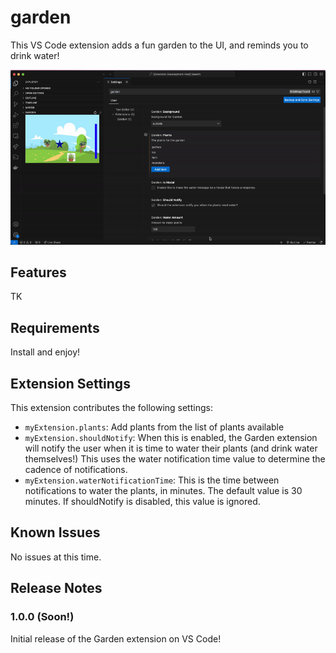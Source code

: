 # garden

This VS Code extension adds a fun garden to the UI, and reminds you to drink water!

![beta demo](https://github.com/rbhushans/garden/blob/main/src/assets/documentation/garden_beta_demo.gif?raw=true)

## Features

TK

## Requirements

Install and enjoy!

## Extension Settings

This extension contributes the following settings:

- `myExtension.plants`: Add plants from the list of plants available
- `myExtension.shouldNotify`: When this is enabled, the Garden extension will notify the user when it is time to water their plants (and drink water themselves!) This uses the water notification time value to determine the cadence of notifications.
- `myExtension.waterNotificationTime`: This is the time between notifications to water the plants, in minutes. The default value is 30 minutes. If shouldNotify is disabled, this value is ignored.

## Known Issues

No issues at this time.

## Release Notes

### 1.0.0 (Soon!)

Initial release of the Garden extension on VS Code!
